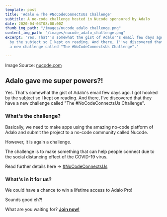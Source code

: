 ```yaml
---
template: post
title: 'Adalo & The #NoCodeConnectsUs Challenge'
subtitle: A no-code challenge hosted in Nucode sponsored by Adalo
date: 2020-04-03T08:00:00Z
thumb_img_path: "/images/nucode_adalo_challenge.png"
content_img_path: "/images/nucode_adalo_challenge.png"
excerpt: 'Yes. That''s somewhat the gist of Adalo''s email few days ago. I got hooked
  by the subject so I kept on reading. And there, I''ve discovered that they have
  a new challenge called "The #NoCodeConnectsUs Challenge".'

---
```

Image Source: [nucode.com](https://www.nucode.co/challenge/the-nocodeconnectsus-challenge-1585655164419x599472269787660300)

## Adalo gave me super powers?!

Yes. That's somewhat the gist of Adalo's email few days ago. I got hooked by the subject so I kept on reading. And there, I've discovered that they have a new challenge called "The #NoCodeConnectsUs Challenge".

### What's the challenge?

Basically, we need to make apps using the amazing no-code platform of Adalo and submit the project to a no-code community called Nucode.

However, it is again a challenge.

The challenge is to make something that can help people connect due to the social distancing effect of the COVID-19 virus.

Read further details here -> [#NoCodeConnectsUs](https://www.nucode.co/challenge/the-nocodeconnectsus-challenge-1585655164419x599472269787660300)

### What's in it for us?

We could have a chance to win a lifetime access to Adalo Pro!

Sounds good eh?!

What are you waiting for? [**Join now!**](https://www.nucode.co/challenge/the-nocodeconnectsus-challenge-1585655164419x599472269787660300)